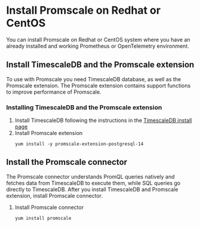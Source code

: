 # Install Promscale on Redhat or CentOS
You can install Promscale on Redhat or CentOS system where you have an
already installed and working Prometheus or OpenTelemetry environment.

## Install TimescaleDB and the Promscale extension
To use with Promscale you need TimescaleDB database, as well as the Promscale
extension. The Promscale extension contains support functions to improve
performance of Promscale.
<procedure>

### Installing TimescaleDB and the Promscale extension

1.  Install TimescaleDB following the instructions in the
    [TimescaleDB install page][tsdb-install-self-hosted]
1.  Install Promscale extension
    ```
    yum install -y promscale-extension-postgresql-14
    ```
    
</procedure>


## Install the Promscale connector
The Promscale connector understands PromQL queries natively and fetches data
from TimescaleDB to execute them, while SQL queries go directly to TimescaleDB.
After you install TimescaleDB and Promscale extension, install Promscale
connector.

<procedure>

1.  Install Promscale connector
    ```bash
    yum install promscale
    ```

</procedure>

[tsdb-install-self-hosted]: /install/:currentVersion:/self-hosted/